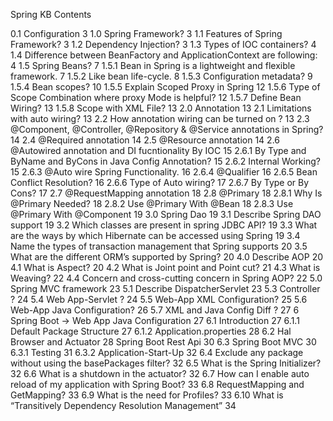 
Spring KB 
Contents

0.1 Configuration	3
1.0 Spring Framework?	3
1.1 Features of Spring Framework?	3
1.2 Dependency Injection?	3
1.3 Types of IOC containers?	4
1.4 Difference between BeanFactory and ApplicationContext are following:	4
1.5 Spring Beans?	7
1.5.1 Bean in Spring is a lightweight and flexible framework.	7
1.5.2 Like bean life-cycle.	8
1.5.3 Configuration metadata?	9
1.5.4 Bean scopes?	10
1.5.5 Explain Scoped Proxy in Spring	12
1.5.6 Type of Scope Combination where proxy Mode is helpful?	12
1.5.7  Define Bean Wiring?	13
1.5.8 Scope with XML File?	13
2.0 Annotation	13
2.1 Limitations with auto wiring?	13
2.2 How annotation wiring can be turned on ?	13
2.3 @Component, @Controller, @Repository & @Service annotations in Spring?	14
2.4 @Required annotation	14
2.5 @Resource  annotation	14
2.6  @Autowired  annotation and DI fucntionality By IOC	15
2.6.1 By Type and ByName and ByCons in Java Config Annotation?	15
2.6.2 Internal Working?	15
2.6.3 @Auto wire Spring Functionality.	16
2.6.4 @Qualifier	16
2.6.5 Bean Conflict Resolution?	16
2.6.6 Type of Auto wiring?	17
2.6.7 By Type or By Cons?	17
2.7 @RequestMapping annotation	18
2.8 @Primary	18
2.8.1 	Why Is @Primary Needed?	18
2.8.2 Use @Primary With @Bean	18
2.8.3 Use @Primary With @Component	19
3.0 Spring Dao	19
3.1 Describe Spring DAO support	19
3.2 Which classes are present in spring JDBC API?	19
3.3 What are the ways by which Hibernate can be accessed using Spring	19
3.4 Name the types of transaction management that Spring supports	20
3.5 What are the different ORM’s supported by Spring?	20
4.0 Describe AOP	20
4.1 What is Aspect?	20
4.2 What is Joint point and Point cut?	21
4.3 What is Weaving?	22
4.4 Concern and cross-cutting concern in Spring AOP?	22
5.0 Spring MVC framework	23
5.1 Describe DispatcherServlet	23
5.3  Controller ?	24
5.4 Web App-Servlet ?	24
5.5  Web-App XML Configuration?	25
5.6  Web-App Java Configuration?	26
5.7  XML and Java Config Diff ?	27
6 Spring Boot -> Web App Java Configuration	27
6.1 Introduction	27
6.1.1 Default Package Structure	27
6.1.2 Application.properties	28
6.2 Hal Browser and Actuator	28
Spring Boot Rest Api	30
6.3 Spring Boot MVC	30
6.3.1 Testing 	31
6.3.2 Application-Start-Up	32
6.4 Exclude any package without using the basePackages filter?	32
6.5 What is the Spring Initializer?	32
6.6 What is a shutdown in the actuator?	32
6.7 How can I enable auto reload of my application with Spring Boot?	33
6.8 RequestMapping and GetMapping?	33
6.9 What is the need for Profiles?	33
6.10 What is “Transitively Dependency Resolution Management”	34
